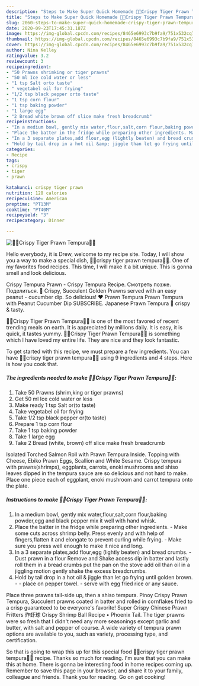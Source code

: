 ```yaml
---
description: "Steps to Make Super Quick Homemade 🍤🍤Crispy Tiger Prawn Tempura🍤🍤"
title: "Steps to Make Super Quick Homemade 🍤🍤Crispy Tiger Prawn Tempura🍤🍤"
slug: 2060-steps-to-make-super-quick-homemade-crispy-tiger-prawn-tempura
date: 2020-09-23T17:45:31.187Z
image: https://img-global.cpcdn.com/recipes/8465e6993c7b9fa9/751x532cq70/🍤🍤crispy-tiger-prawn-tempura🍤🍤-recipe-main-photo.jpg
thumbnail: https://img-global.cpcdn.com/recipes/8465e6993c7b9fa9/751x532cq70/🍤🍤crispy-tiger-prawn-tempura🍤🍤-recipe-main-photo.jpg
cover: https://img-global.cpcdn.com/recipes/8465e6993c7b9fa9/751x532cq70/🍤🍤crispy-tiger-prawn-tempura🍤🍤-recipe-main-photo.jpg
author: Nina Kelley
ratingvalue: 3.2
reviewcount: 3
recipeingredient:
- "50 Prawns shrimking or tiger prawns"
- "50 ml Ice cold water or less"
- "1 tsp Salt orto taste"
- " vegetabel oil for frying"
- "1/2 tsp black pepper orto taste"
- "1 tsp corn flour"
- "1 tsp baking powder"
- "1 large egg"
- "2 Bread white brown off slice make fresh breadcrumb"
recipeinstructions:
- "In a medium bowl, gently mix water,flour,salt,corn flour,baking powder,egg and black pepper mix it well with hand whisk."
- "Place the batter in the fridge while preparing other ingredients. Make some cuts across shrimp belly. Press evenly and with help of fingers,flatten it and elongate to prevent curling while frying. Make sure you press well enough to make it nice and long."
- "In a 3 separate plates,add flour,egg (lightly beaten) and bread crumbs. Dust prawn in a flour Remove and Shake access dip in batter and lastly roll them in a bread crumbs put the pan on the stove add oil than oil in a jiggling motion gently shake the excess breadcrumbs."
- "Hold by tail drop in a hot oil &amp; jiggle than let go frying until golden brown.  place on pepper towel. serve with egg fried rice or any sauce."
categories:
- Recipe
tags:
- crispy
- tiger
- prawn

katakunci: crispy tiger prawn 
nutrition: 128 calories
recipecuisine: American
preptime: "PT13M"
cooktime: "PT40M"
recipeyield: "3"
recipecategory: Dinner

---
```



![🍤🍤Crispy Tiger Prawn Tempura🍤🍤](https://img-global.cpcdn.com/recipes/8465e6993c7b9fa9/751x532cq70/🍤🍤crispy-tiger-prawn-tempura🍤🍤-recipe-main-photo.jpg)

Hello everybody, it is Drew, welcome to my recipe site. Today, I will show you a way to make a special dish, 🍤🍤crispy tiger prawn tempura🍤🍤. One of my favorites food recipes. This time, I will make it a bit unique. This is gonna smell and look delicious.

Crispy Tempura Prawn - Crispy Tempura Recipe. Смотреть позже. Поделиться. 🍤 Crispy, Succulent Golden Prawns served with an easy peanut - cucumber dip. So delicious! ❤️ Prawn Tempura Prawn Tempura with Peanut Cucumber Dip SUBSCRIBE. Japanese Prawn Tempura 🍤 crispy &amp; tasty.

🍤🍤Crispy Tiger Prawn Tempura🍤🍤 is one of the most favored of recent trending meals on earth. It is appreciated by millions daily. It is easy, it is quick, it tastes yummy. 🍤🍤Crispy Tiger Prawn Tempura🍤🍤 is something which I have loved my entire life. They are nice and they look fantastic.


To get started with this recipe, we must prepare a few ingredients. You can have 🍤🍤crispy tiger prawn tempura🍤🍤 using 9 ingredients and 4 steps. Here is how you cook that.

<!--inarticleads1-->

##### The ingredients needed to make 🍤🍤Crispy Tiger Prawn Tempura🍤🍤:

1. Take 50 Prawns (shrim,king or tiger prawns)
1. Get 50 ml Ice cold water or less
1. Make ready 1 tsp Salt or(to taste)
1. Take  vegetabel oil for frying
1. Take 1/2 tsp black pepper or(to taste)
1. Prepare 1 tsp corn flour
1. Take 1 tsp baking powder
1. Take 1 large egg
1. Take 2 Bread (white, brown) off slice make fresh breadcrumb


Isolated Torched Salmon Roll with Prawn Tempura Inside. Topping with Cheese, Ebiko Prawn Eggs, Scallion and White Sesame. Crispy tempura with prawns(shrimps), eggplants, carrots, enoki mushrooms and shiso leaves dipped in the tempura sauce are so delicious and not hard to make. Place one piece each of eggplant, enoki mushroom and carrot tempura onto the plate. 

<!--inarticleads2-->

##### Instructions to make 🍤🍤Crispy Tiger Prawn Tempura🍤🍤:

1. In a medium bowl, gently mix water,flour,salt,corn flour,baking powder,egg and black pepper mix it well with hand whisk.
1. Place the batter in the fridge while preparing other ingredients. - Make some cuts across shrimp belly. Press evenly and with help of fingers,flatten it and elongate to prevent curling while frying. - Make sure you press well enough to make it nice and long.
1. In a 3 separate plates,add flour,egg (lightly beaten) and bread crumbs. - Dust prawn in a flour Remove and Shake access dip in batter and lastly roll them in a bread crumbs put the pan on the stove add oil than oil in a jiggling motion gently shake the excess breadcrumbs.
1. Hold by tail drop in a hot oil &amp; jiggle than let go frying until golden brown. -  - place on pepper towel. - serve with egg fried rice or any sauce.


Place three prawns tail-side up, then a shiso tempura. Pinoy Crispy Prawn Tempura, Succulent prawns coated in batter and rolled in cornflakes fried to a crisp guaranteed to be everyone&#39;s favorite! Super Crispy Chinese Prawn Fritters 炸虾球 Crispy Shrimp Ball Recipe • Phoenix Tail. The tiger prawns were so fresh that I didn&#39;t need any more seasonings except garlic and butter, with salt and pepper of course. A wide variety of tempura prawn options are available to you, such as variety, processing type, and certification. 

So that is going to wrap this up for this special food 🍤🍤crispy tiger prawn tempura🍤🍤 recipe. Thanks so much for reading. I'm sure that you can make this at home. There is gonna be interesting food in home recipes coming up. Remember to save this page in your browser, and share it to your family, colleague and friends. Thank you for reading. Go on get cooking!

